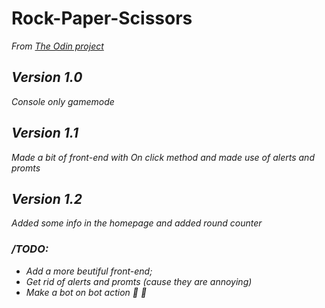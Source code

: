 # Rock-Paper-Scissors
<em>From 
[The Odin project](https://www.theodinproject.com "The Odin Project website")
<em>

## Version 1.0
Console only gamemode

## Version 1.1
Made a bit of front-end with <em>On click</em> method and made use of <em>alerts and promts</em>

## Version 1.2
Added some info in the homepage and added round counter

### /TODO:
* Add a more beutiful front-end;
* Get rid of <em>alerts and promts</em> (cause they are annoying)
* Make a bot on bot action :thinking: :thinking: